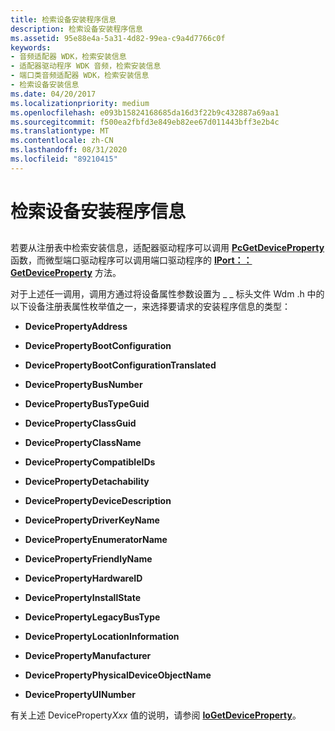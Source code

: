 ```yaml
---
title: 检索设备安装程序信息
description: 检索设备安装程序信息
ms.assetid: 95e88e4a-5a31-4d82-99ea-c9a4d7766c0f
keywords:
- 音频适配器 WDK，检索安装信息
- 适配器驱动程序 WDK 音频，检索安装信息
- 端口类音频适配器 WDK，检索安装信息
- 检索设备安装信息
ms.date: 04/20/2017
ms.localizationpriority: medium
ms.openlocfilehash: e093b15824168685da16d3f22b9c432887a69aa1
ms.sourcegitcommit: f500ea2fbfd3e849eb82ee67d011443bff3e2b4c
ms.translationtype: MT
ms.contentlocale: zh-CN
ms.lasthandoff: 08/31/2020
ms.locfileid: "89210415"
---
```

# <a name="retrieving-device-setup-information"></a>检索设备安装程序信息


## <span id="retrieving_device_setup_information"></span><span id="RETRIEVING_DEVICE_SETUP_INFORMATION"></span>


若要从注册表中检索安装信息，适配器驱动程序可以调用 [**PcGetDeviceProperty**](/windows-hardware/drivers/ddi/portcls/nf-portcls-pcgetdeviceproperty) 函数，而微型端口驱动程序可以调用端口驱动程序的 [**IPort：： GetDeviceProperty**](/windows-hardware/drivers/ddi/portcls/nf-portcls-iport-getdeviceproperty) 方法。

对于上述任一调用，调用方通过将设备属性参数设置为 \_ \_ 标头文件 Wdm .h 中的以下设备注册表属性枚举值之一，来选择要请求的安装程序信息的类型：

-   **DevicePropertyAddress**

-   **DevicePropertyBootConfiguration**

-   **DevicePropertyBootConfigurationTranslated**

-   **DevicePropertyBusNumber**

-   **DevicePropertyBusTypeGuid**

-   **DevicePropertyClassGuid**

-   **DevicePropertyClassName**

-   **DevicePropertyCompatibleIDs**

-   **DevicePropertyDetachability**

-   **DevicePropertyDeviceDescription**

-   **DevicePropertyDriverKeyName**

-   **DevicePropertyEnumeratorName**

-   **DevicePropertyFriendlyName**

-   **DevicePropertyHardwareID**

-   **DevicePropertyInstallState**

-   **DevicePropertyLegacyBusType**

-   **DevicePropertyLocationInformation**

-   **DevicePropertyManufacturer**

-   **DevicePropertyPhysicalDeviceObjectName**

-   **DevicePropertyUINumber**

有关上述 DeviceProperty*Xxx* 值的说明，请参阅 [**IoGetDeviceProperty**](/windows-hardware/drivers/ddi/wdm/nf-wdm-iogetdeviceproperty)。

 

